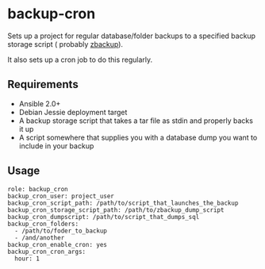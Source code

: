 # backup-cron

Sets up a project for regular database/folder backups to a specified backup storage script (
probably [zbackup][ansible-zbackup]).

It also sets up a cron job to do this regularly.

## Requirements

* Ansible 2.0+
* Debian Jessie deployment target
* A backup storage script that takes a tar file as stdin and properly backs it up
* A script somewhere that supplies you with a database dump you want to include in your backup

## Usage

```
role: backup_cron
backup_cron_user: project_user
backup_cron_script_path: /path/to/script_that_launches_the_backup
backup_cron_storage_script_path: /path/to/zbackup_dump_script
backup_cron_dumpscript: /path/to/script_that_dumps_sql
backup_cron_folders:
  - /path/to/foder_to_backup
  - /and/another
backup_cron_enable_cron: yes
backup_cron_cron_args:
  hour: 1
```

[ansible-zbackup]: https://github.com/savoirfairelinux/ansible-zbackup
